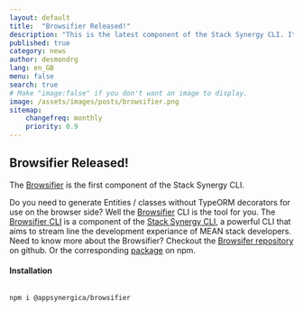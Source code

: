 ```yaml
---
layout: default
title:  "Browsifier Released!"
description: "This is the latest component of the Stack Synergy CLI. It removes TypeORM Decorators from Entities."
published: true
category: news
author: desmondrg
lang: en_GB
menu: false
search: true
# Make "image:false" if you don't want an image to display.
image: /assets/images/posts/browsifier.png
sitemap:
    changefreq: monthly
    priority: 0.9
---
```


## Browsifier Released!

The [Browsifier][Browsifier] is the first component of the Stack Synergy CLI.

<!--excerpt-->

Do you need to generate Entities / classes without TypeORM decorators for use on the browser side? Well the [Browsifier][Browsifier] CLI is the tool for you. The [Browsifier CLI][Browsifier] is a component of the [Stack Synergy CLI][StackSynergyCLI], a powerful CLI that aims to stream line the development experiance of MEAN stack developers. Need to know more about the Browsifier? Checkout the [Browsifer repository][Browsifier] on github. Or the corresponding [package][BrowsifierNpm] on npm.  

#### Installation
```console

npm i @appsynergica/browsifier

```
[StackSynergyCLI]: https://github.com/appsynergica/stack-synergy-cli
[Browsifier]: https://github.com/appsynergica/stack-synergy-cli/tree/master/packages/browsifier
[BrowsifierNpm]: https://www.npmjs.com/package/@appsynergica/browsifier
